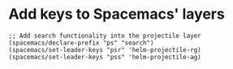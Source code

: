 # Add keys to Spacemacs' layers

```elisp
;; Add search functionality into the projectile layer
(spacemacs/declare-prefix "ps" "search")
(spacemacs/set-leader-keys "psr" 'helm-projectile-rg)
(spacemacs/set-leader-keys "pss" 'helm-projectile-ag)
```
